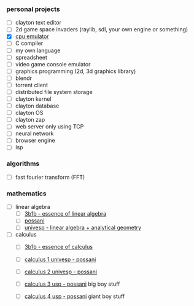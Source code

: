 ### personal projects
- [ ] clayton text editor  
- [ ] 2d game space invaders (raylib, sdl, your own engine or something)  
- [x] [cpu emulator](https://github.com/misterclayt0n/clayton-cpu)  
- [ ] C compiler  
- [ ] my own language  
- [ ] spreadsheet  
- [ ] video game console emulator  
- [ ] graphics programming (2d, 3d graphics library)  
- [ ] blendr  
- [ ] torrent client   
- [ ] distributed file system storage  
- [ ] clayton kernel  
- [ ] clayton database  
- [ ] clayton OS  
- [ ] clayton zap  
- [ ] web server only using TCP  
- [ ] neural network  
- [ ] browser engine  
- [ ] lsp

### algorithms
- [ ] fast fourier transform (FFT)

### mathematics
- [ ] linear algebra
    - [ ] [3b1b - essence of linear algebra](https://www.youtube.com/playlist?list=PLZHQObOWTQDPD3MizzM2xVFitgF8hE_ab)
    - [ ] [possani](https://www.youtube.com/playlist?list=PLIEzh1OveCVczEZAjhVIVd7Qs-X8ILgnI)
    - [ ] [univesp - linear algebra + analytical geometry](https://www.youtube.com/playlist?list=PLxI8Can9yAHdDIbEMgrt1n-FdoQfLu2-t)
- [ ] calculus
    - [ ] [3b1b - essence of calculus](https://www.youtube.com/playlist?list=PLZHQObOWTQDMsr9K-rj53DwVRMYO3t5Yr)
    - [ ] [calculus 1 univesp - possani](https://www.youtube.com/playlist?list=PLxI8Can9yAHdCutIIiKca1wrkuRLvBhHs)
    - [ ] [calculus 2 univesp - possani](https://www.youtube.com/playlist?list=PLxI8Can9yAHdMv9jKECvjfEaKXIoDEk-S)
    - [ ] [calculus 3 usp - possani](https://www.youtube.com/playlist?list=PLAudUnJeNg4ugGUJo52dtgFZ_tCm1Ds5W)  big boy stuff 
    - [ ] [calculus 4 usp - possani](https://www.youtube.com/playlist?list=PLAudUnJeNg4ssEeZCZ0BOgwflysb7UZmX)  giant boy stuff 


